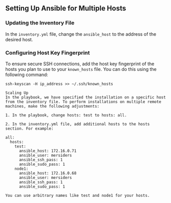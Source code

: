 ## Setting Up Ansible for Multiple Hosts

### Updating the Inventory File
In the `inventory.yml` file, change the `ansible_host` to the address of the desired host.

### Configuring Host Key Fingerprint
To ensure secure SSH connections, add the host key fingerprint of the hosts you plan to use to your `known_hosts` file. You can do this using the following command:

```shell
ssh-keyscan -H ip_address >> ~/.ssh/known_hosts

Scaling Up
In the playbook, we have specified the installation on a specific host from the inventory file. To perform installations on multiple remote machines, make the following adjustments:

1. In the playbook, change hosts: test to hosts: all.

2. In the inventory.yml file, add additional hosts to the hosts section. For example:

all:
  hosts:
    test:
      ansible_host: 172.16.0.71
      ansible_user: mersiders
      ansible_ssh_pass: 1
      ansible_sudo_pass: 1
    node1:
      ansible_host: 172.16.0.68
      ansible_user: mersiders
      ansible_ssh_pass: 1
      ansible_sudo_pass: 1

You can use arbitrary names like test and node1 for your hosts.
